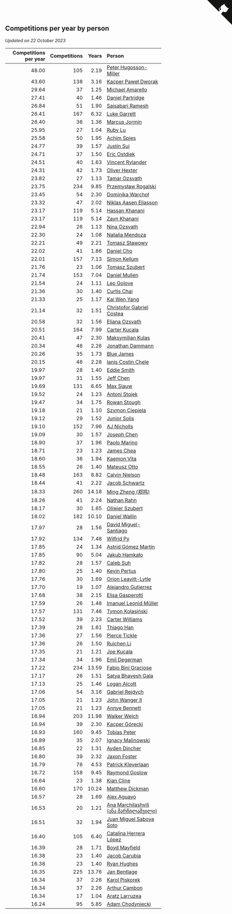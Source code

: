 ## Competitions per year by person

*Updated on 22 October 2023*

| Competitions per year | Competitions | Years | Person |
| ---: | ---: | ---: | :--- |
| 48.00 | 105 | 2.19 | [Peter Hugosson-Miller](https://www.worldcubeassociation.org/persons/2021HUGO01) |
| 43.60 | 138 | 3.16 | [Kacper Paweł Dworak](https://www.worldcubeassociation.org/persons/2020DWOR01) |
| 29.64 | 37 | 1.25 | [Michael Amarello](https://www.worldcubeassociation.org/persons/2022AMAR09) |
| 27.41 | 40 | 1.46 | [Daniel Partridge](https://www.worldcubeassociation.org/persons/2022PART02) |
| 26.84 | 51 | 1.90 | [Saisabari Ramesh](https://www.worldcubeassociation.org/persons/2021RAME01) |
| 26.41 | 167 | 6.32 | [Luke Garrett](https://www.worldcubeassociation.org/persons/2017GARR05) |
| 26.40 | 36 | 1.36 | [Marcus Jormin](https://www.worldcubeassociation.org/persons/2022JORM01) |
| 25.95 | 27 | 1.04 | [Ruby Lu](https://www.worldcubeassociation.org/persons/2022LURU01) |
| 25.58 | 50 | 1.95 | [Achim Spies](https://www.worldcubeassociation.org/persons/2021SPIE01) |
| 24.77 | 39 | 1.57 | [Justin Sui](https://www.worldcubeassociation.org/persons/2022SUIJ01) |
| 24.71 | 37 | 1.50 | [Eric Ostdiek](https://www.worldcubeassociation.org/persons/2022OSTD01) |
| 24.51 | 40 | 1.63 | [Vincent Rylander](https://www.worldcubeassociation.org/persons/2022RYLA01) |
| 24.31 | 42 | 1.73 | [Oliver Hexter](https://www.worldcubeassociation.org/persons/2022HEXT01) |
| 23.82 | 27 | 1.13 | [Tamar Ozsvath](https://www.worldcubeassociation.org/persons/2022OZSV04) |
| 23.75 | 234 | 9.85 | [Przemysław Rogalski](https://www.worldcubeassociation.org/persons/2013ROGA02) |
| 23.45 | 54 | 2.30 | [Dominika Warchoł](https://www.worldcubeassociation.org/persons/2021WARC01) |
| 23.32 | 47 | 2.02 | [Niklas Aasen Eliasson](https://www.worldcubeassociation.org/persons/2021ELIA01) |
| 23.17 | 119 | 5.14 | [Hassan Khanani](https://www.worldcubeassociation.org/persons/2018KHAN26) |
| 23.17 | 119 | 5.14 | [Zayn Khanani](https://www.worldcubeassociation.org/persons/2018KHAN28) |
| 22.94 | 26 | 1.13 | [Nina Ozsvath](https://www.worldcubeassociation.org/persons/2022OZSV03) |
| 22.30 | 24 | 1.08 | [Natalia Mendoza](https://www.worldcubeassociation.org/persons/2022MEND24) |
| 22.21 | 49 | 2.21 | [Tomasz Stawowy](https://www.worldcubeassociation.org/persons/2021STAW01) |
| 22.02 | 41 | 1.86 | [Daniel Cho](https://www.worldcubeassociation.org/persons/2021CHOD01) |
| 22.01 | 157 | 7.13 | [Simon Kellum](https://www.worldcubeassociation.org/persons/2016KELL12) |
| 21.76 | 23 | 1.06 | [Tomasz Szubert](https://www.worldcubeassociation.org/persons/2022SZUB02) |
| 21.74 | 153 | 7.04 | [Daniel Mullen](https://www.worldcubeassociation.org/persons/2016MULL04) |
| 21.54 | 24 | 1.11 | [Leo Golove](https://www.worldcubeassociation.org/persons/2022GOLO02) |
| 21.36 | 30 | 1.40 | [Curtis Chai](https://www.worldcubeassociation.org/persons/2022CHAI02) |
| 21.33 | 25 | 1.17 | [Kai Wen Yang](https://www.worldcubeassociation.org/persons/2022YANG19) |
| 21.14 | 32 | 1.51 | [Christofor Gabriel Costea](https://www.worldcubeassociation.org/persons/2022COST03) |
| 20.58 | 32 | 1.56 | [Eliana Ozsvath](https://www.worldcubeassociation.org/persons/2022OZSV01) |
| 20.51 | 164 | 7.99 | [Carter Kucala](https://www.worldcubeassociation.org/persons/2015KUCA01) |
| 20.41 | 47 | 2.30 | [Maksymilian Kulas](https://www.worldcubeassociation.org/persons/2021KULA02) |
| 20.34 | 46 | 2.26 | [Jonathan Dammann](https://www.worldcubeassociation.org/persons/2021DAMM01) |
| 20.26 | 35 | 1.73 | [Blue James](https://www.worldcubeassociation.org/persons/2022JAME01) |
| 20.15 | 46 | 2.28 | [Ianis Costin Chele](https://www.worldcubeassociation.org/persons/2021CHEL01) |
| 19.97 | 28 | 1.40 | [Eddie Smith](https://www.worldcubeassociation.org/persons/2022SMIT20) |
| 19.97 | 31 | 1.55 | [Jeff Chen](https://www.worldcubeassociation.org/persons/2022CHEN19) |
| 19.69 | 131 | 6.65 | [Max Siauw](https://www.worldcubeassociation.org/persons/2017SIAU02) |
| 19.52 | 24 | 1.23 | [Antoni Stojek](https://www.worldcubeassociation.org/persons/2022STOJ03) |
| 19.47 | 34 | 1.75 | [Rowan Stough](https://www.worldcubeassociation.org/persons/2022STOU01) |
| 19.18 | 21 | 1.10 | [Szymon Ciepiela](https://www.worldcubeassociation.org/persons/2022CIEP01) |
| 19.12 | 29 | 1.52 | [Junior Solis](https://www.worldcubeassociation.org/persons/2022SOLI03) |
| 19.10 | 152 | 7.96 | [AJ Nicholls](https://www.worldcubeassociation.org/persons/2015NICH04) |
| 19.09 | 30 | 1.57 | [Joseph Chen](https://www.worldcubeassociation.org/persons/2022CHEN16) |
| 18.90 | 37 | 1.96 | [Paolo Marino](https://www.worldcubeassociation.org/persons/2021MARI04) |
| 18.71 | 23 | 1.23 | [James Chea](https://www.worldcubeassociation.org/persons/2022CHEA05) |
| 18.60 | 36 | 1.94 | [Kaemon Vita](https://www.worldcubeassociation.org/persons/2021VITA01) |
| 18.55 | 26 | 1.40 | [Mateusz Otto](https://www.worldcubeassociation.org/persons/2022OTTO01) |
| 18.48 | 163 | 8.82 | [Calvin Nielson](https://www.worldcubeassociation.org/persons/2014NIEL03) |
| 18.44 | 41 | 2.22 | [Jacob Schwartz](https://www.worldcubeassociation.org/persons/2021SCHW01) |
| 18.33 | 260 | 14.18 | [Ming Zheng (郑鸣)](https://www.worldcubeassociation.org/persons/2009ZHEN11) |
| 18.26 | 41 | 2.24 | [Nathan Rahn](https://www.worldcubeassociation.org/persons/2021RAHN01) |
| 18.17 | 30 | 1.65 | [Oliwier Szubert](https://www.worldcubeassociation.org/persons/2022SZUB01) |
| 18.02 | 182 | 10.10 | [Daniel Wallin](https://www.worldcubeassociation.org/persons/2013WALL03) |
| 17.97 | 28 | 1.56 | [David Miguel-Santiago](https://www.worldcubeassociation.org/persons/2022MIGU02) |
| 17.92 | 134 | 7.48 | [Wilfrid Py](https://www.worldcubeassociation.org/persons/2016PYWI01) |
| 17.85 | 24 | 1.34 | [Astrid Gómez Martin](https://www.worldcubeassociation.org/persons/2022MART26) |
| 17.85 | 90 | 5.04 | [Jakub Hamkało](https://www.worldcubeassociation.org/persons/2018HAMK01) |
| 17.82 | 28 | 1.57 | [Caleb Suh](https://www.worldcubeassociation.org/persons/2022SUHC01) |
| 17.80 | 25 | 1.40 | [Kevin Pertus](https://www.worldcubeassociation.org/persons/2022PERT01) |
| 17.76 | 30 | 1.69 | [Orion Leavitt-Lytle](https://www.worldcubeassociation.org/persons/2022LEAV01) |
| 17.70 | 19 | 1.07 | [Alejandro Gutierrez](https://www.worldcubeassociation.org/persons/2022GUTI09) |
| 17.68 | 38 | 2.15 | [Elisa Gasperotti](https://www.worldcubeassociation.org/persons/2021GASP01) |
| 17.59 | 26 | 1.48 | [Imanuel Leonid Müller](https://www.worldcubeassociation.org/persons/2022MULL02) |
| 17.57 | 131 | 7.46 | [Tymon Kolasiński](https://www.worldcubeassociation.org/persons/2016KOLA02) |
| 17.52 | 39 | 2.23 | [Carter Williams](https://www.worldcubeassociation.org/persons/2021WILL06) |
| 17.39 | 28 | 1.61 | [Thiago Han](https://www.worldcubeassociation.org/persons/2022HANT01) |
| 17.36 | 27 | 1.56 | [Pierce Tickle](https://www.worldcubeassociation.org/persons/2022TICK01) |
| 17.36 | 26 | 1.50 | [Ruichen Li](https://www.worldcubeassociation.org/persons/2022LIRU02) |
| 17.35 | 21 | 1.21 | [Joe Kucala](https://www.worldcubeassociation.org/persons/2022KUCA01) |
| 17.34 | 34 | 1.96 | [Emil Degerman](https://www.worldcubeassociation.org/persons/2021DEGE01) |
| 17.22 | 234 | 13.59 | [Fabio Bini Graciose](https://www.worldcubeassociation.org/persons/2010GRAC02) |
| 17.17 | 26 | 1.51 | [Satya Bhavesh Gala](https://www.worldcubeassociation.org/persons/2022GALA03) |
| 17.13 | 25 | 1.46 | [Logan Alcott](https://www.worldcubeassociation.org/persons/2022ALCO02) |
| 17.06 | 54 | 3.16 | [Gabriel Rejdych](https://www.worldcubeassociation.org/persons/2020REJD01) |
| 17.05 | 21 | 1.23 | [John Wanger II](https://www.worldcubeassociation.org/persons/2022WANG39) |
| 17.05 | 21 | 1.23 | [Annye Bennett](https://www.worldcubeassociation.org/persons/2022BENN11) |
| 16.94 | 203 | 11.98 | [Walker Welch](https://www.worldcubeassociation.org/persons/2011WELC01) |
| 16.94 | 39 | 2.30 | [Kacper Górecki](https://www.worldcubeassociation.org/persons/2021GORE01) |
| 16.93 | 160 | 9.45 | [Tobias Peter](https://www.worldcubeassociation.org/persons/2014PETE03) |
| 16.89 | 35 | 2.07 | [Ignacy Malinowski](https://www.worldcubeassociation.org/persons/2021MALI02) |
| 16.85 | 22 | 1.31 | [Ayden Dincher](https://www.worldcubeassociation.org/persons/2022DINC01) |
| 16.80 | 39 | 2.32 | [Jaxon Foster](https://www.worldcubeassociation.org/persons/2021FOST01) |
| 16.79 | 76 | 4.53 | [Patrick Kleverlaan](https://www.worldcubeassociation.org/persons/2019KLEV01) |
| 16.72 | 158 | 9.45 | [Raymond Goslow](https://www.worldcubeassociation.org/persons/2014GOSL01) |
| 16.64 | 23 | 1.38 | [Kian Cline](https://www.worldcubeassociation.org/persons/2022CLIN01) |
| 16.60 | 170 | 10.24 | [Matthew Dickman](https://www.worldcubeassociation.org/persons/2013DICK01) |
| 16.57 | 28 | 1.69 | [Alex Aguayo](https://www.worldcubeassociation.org/persons/2022AGUA01) |
| 16.53 | 20 | 1.21 | [Ana Marchilashvili (ანა მარჩილაშვილი)](https://www.worldcubeassociation.org/persons/2022MARC10) |
| 16.51 | 32 | 1.94 | [Juan Miguel Saboya Soto](https://www.worldcubeassociation.org/persons/2021SOTO01) |
| 16.40 | 105 | 6.40 | [Catalina Herrera López](https://www.worldcubeassociation.org/persons/2017LOPE31) |
| 16.39 | 28 | 1.71 | [Boyd Mayfield](https://www.worldcubeassociation.org/persons/2022MAYF01) |
| 16.38 | 23 | 1.40 | [Jacob Carubia](https://www.worldcubeassociation.org/persons/2022CARU02) |
| 16.38 | 23 | 1.40 | [Ryan Hughes](https://www.worldcubeassociation.org/persons/2022HUGH04) |
| 16.35 | 225 | 13.76 | [Jan Bentlage](https://www.worldcubeassociation.org/persons/2010BENT01) |
| 16.34 | 37 | 2.26 | [Karol Piskorek](https://www.worldcubeassociation.org/persons/2021PISK01) |
| 16.34 | 37 | 2.26 | [Arthur Cambon](https://www.worldcubeassociation.org/persons/2021CAMB01) |
| 16.34 | 17 | 1.04 | [Aratz Larruzea](https://www.worldcubeassociation.org/persons/2022LARR02) |
| 16.24 | 95 | 5.85 | [Adam Chodyniecki](https://www.worldcubeassociation.org/persons/2017CHOD02) |


<a href="https://github.com/jonatanklosko/wca_statistics" class="github-corner" aria-label="View source on Github"><svg width="80" height="80" viewBox="0 0 250 250" style="fill:#151513; color:#fff; position: absolute; top: 0; border: 0; right: 0;" aria-hidden="true"><path d="M0,0 L115,115 L130,115 L142,142 L250,250 L250,0 Z"></path><path d="M128.3,109.0 C113.8,99.7 119.0,89.6 119.0,89.6 C122.0,82.7 120.5,78.6 120.5,78.6 C119.2,72.0 123.4,76.3 123.4,76.3 C127.3,80.9 125.5,87.3 125.5,87.3 C122.9,97.6 130.6,101.9 134.4,103.2" fill="currentColor" style="transform-origin: 130px 106px;" class="octo-arm"></path><path d="M115.0,115.0 C114.9,115.1 118.7,116.5 119.8,115.4 L133.7,101.6 C136.9,99.2 139.9,98.4 142.2,98.6 C133.8,88.0 127.5,74.4 143.8,58.0 C148.5,53.4 154.0,51.2 159.7,51.0 C160.3,49.4 163.2,43.6 171.4,40.1 C171.4,40.1 176.1,42.5 178.8,56.2 C183.1,58.6 187.2,61.8 190.9,65.4 C194.5,69.0 197.7,73.2 200.1,77.6 C213.8,80.2 216.3,84.9 216.3,84.9 C212.7,93.1 206.9,96.0 205.4,96.6 C205.1,102.4 203.0,107.8 198.3,112.5 C181.9,128.9 168.3,122.5 157.7,114.1 C157.9,116.9 156.7,120.9 152.7,124.9 L141.0,136.5 C139.8,137.7 141.6,141.9 141.8,141.8 Z" fill="currentColor" class="octo-body"></path></svg></a><style>.github-corner:hover .octo-arm{animation:octocat-wave 560ms ease-in-out}@keyframes octocat-wave{0%,100%{transform:rotate(0)}20%,60%{transform:rotate(-25deg)}40%,80%{transform:rotate(10deg)}}@media (max-width:500px){.github-corner:hover .octo-arm{animation:none}.github-corner .octo-arm{animation:octocat-wave 560ms ease-in-out}}</style>
